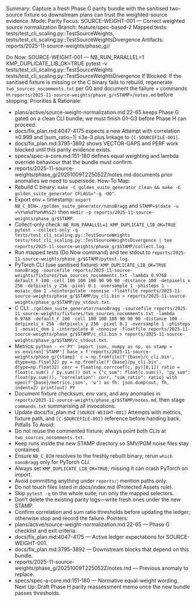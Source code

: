 Summary: Capture a fresh Phase G parity bundle with the sanitised two-source fixture so downstream plans can trust the weighted-source evidence.
Mode: Parity
Focus: SOURCE-WEIGHT-001 — Correct weighted source normalization
Branch: feature/spec-based-2
Mapped tests: tests/test_cli_scaling.py::TestSourceWeights, tests/test_cli_scaling.py::TestSourceWeightsDivergence
Artifacts: reports/2025-11-source-weights/phase_g/<STAMP>/

Do Now: SOURCE-WEIGHT-001 — NB_RUN_PARALLEL=1 KMP_DUPLICATE_LIB_OK=TRUE pytest -v tests/test_cli_scaling.py::TestSourceWeights tests/test_cli_scaling.py::TestSourceWeightsDivergence
If Blocked: If the sanitised fixture is missing or the C binary fails to rebuild, regenerate `two_sources_nocomments.txt` per G0 and document the failure + commands in `reports/2025-11-source-weights/phase_g/<STAMP>/notes.md` before stopping.
Priorities & Rationale:
- plans/active/source-weight-normalization.md:22-65 keeps Phase G gated on a clean CLI bundle; we must finish G1–G3 before Phase H can proceed.
- docs/fix_plan.md:4047-4175 expects a new Attempt with correlation ≥0.999 and |sum_ratio−1| ≤3e-3 plus linkage to `[C-SOURCEFILE-001]`.
- docs/fix_plan.md:3795-3892 shows VECTOR-GAPS and PERF work blocked until this parity evidence exists.
- specs/spec-a-core.md:151-180 defines equal weighting and lambda override behaviour that the bundle must confirm.
- reports/2025-11-source-weights/phase_g/20251009T225052Z/notes.md documents prior anomalies we need to supersede.
How-To Map:
- Rebuild C binary: `make -C golden_suite_generator clean && make -C golden_suite_generator CFLAGS="-g -O0"`.
- Export env + timestamp: `export NB_C_BIN=./golden_suite_generator/nanoBragg` and `STAMP=$(date -u +%Y%m%dT%H%M%SZ)` then `mkdir -p reports/2025-11-source-weights/phase_g/$STAMP`.
- Collect-only check: `NB_RUN_PARALLEL=1 KMP_DUPLICATE_LIB_OK=TRUE pytest --collect-only -q tests/test_cli_scaling.py::TestSourceWeights tests/test_cli_scaling.py::TestSourceWeightsDivergence | tee reports/2025-11-source-weights/phase_g/$STAMP/collect.log`.
- Run mapped tests (Do Now command) and tee stdout to `reports/2025-11-source-weights/phase_g/$STAMP/pytest.log`.
- PyTorch CLI (use sanitised fixture): `KMP_DUPLICATE_LIB_OK=TRUE nanoBragg -sourcefile reports/2025-11-source-weights/fixtures/two_sources_nocomments.txt -lambda 0.9768 -default_F 100 -cell 100 100 100 90 90 90 -distance 100 -detpixels_x 256 -detpixels_y 256 -pixel 0.1 -oversample 1 -phisteps 1 -mosaic_dom 1 -nointerpolate -nonoise -floatfile reports/2025-11-source-weights/phase_g/$STAMP/py_cli.bin > reports/2025-11-source-weights/phase_g/$STAMP/py_stdout.txt`.
- C CLI: `./golden_suite_generator/nanoBragg -sourcefile reports/2025-11-source-weights/fixtures/two_sources_nocomments.txt -lambda 0.9768 -default_F 100 -cell 100 100 100 90 90 90 -distance 100 -detpixels_x 256 -detpixels_y 256 -pixel 0.1 -oversample 1 -phisteps 1 -mosaic_dom 1 -interpolate 0 -nonoise -floatfile reports/2025-11-source-weights/phase_g/$STAMP/c_cli.bin > reports/2025-11-source-weights/phase_g/$STAMP/c_stdout.txt`.
- Metrics: `python - <<'PY'
import json, numpy as np, os
stamp = os.environ['STAMP']
base = f'reports/2025-11-source-weights/phase_g/{stamp}'
c = np.fromfile(f'{base}/c_cli.bin', dtype=np.float32)
py = np.fromfile(f'{base}/py_cli.bin', dtype=np.float32)
corr = float(np.corrcoef(c, py)[0,1])
ratio = float(c.sum() / py.sum())
out = {"c_sum": float(c.sum()), "py_sum": float(py.sum()), "correlation": corr, "sum_ratio": ratio}
with open(f'{base}/metrics.json', 'w') as fh:
    json.dump(out, fh, indent=2)
print(out)
PY`
- Document fixture checksum, env vars, and any anomalies in `reports/2025-11-source-weights/phase_g/$STAMP/notes.md`, then stage `commands.txt` summarising all invocations.
- Update docs/fix_plan.md `[SOURCE-WEIGHT-001]` Attempts with metrics, fixture path, and `[C-SOURCEFILE-001]` reference before handing back.
Pitfalls To Avoid:
- Do not reuse the commented fixture; always point both CLIs at `two_sources_nocomments.txt`.
- Keep runs inside the new STAMP directory so SMV/PGM noise files stay contained.
- Ensure `NB_C_BIN` resolves to the freshly rebuilt binary; rerun `which nanoBragg` only for PyTorch CLI.
- Always set `KMP_DUPLICATE_LIB_OK=TRUE`; missing it can crash PyTorch on import.
- Avoid committing anything under `reports/`; mention paths only.
- Do not touch files listed in docs/index.md (Protected Assets rule).
- Skip `pytest -q` on the whole suite; run only the mapped selectors.
- Don’t delete the existing parity logs—write fresh ones under the new STAMP.
- Confirm correlation and sum ratio thresholds before updating the ledger; otherwise stop and record the failure.
Pointers:
- plans/active/source-weight-normalization.md:22-65 — Phase G checklist and exit criteria.
- docs/fix_plan.md:4047-4175 — Active ledger expectations for SOURCE-WEIGHT-001.
- docs/fix_plan.md:3795-3892 — Downstream blocks that depend on this bundle.
- reports/2025-11-source-weights/phase_g/20251009T225052Z/notes.md — Previous anomaly to replace.
- specs/spec-a-core.md:151-180 — Normative equal-weight wording.
Next Up: Draft Phase H parity reassessment memo once the new bundle passes thresholds.
